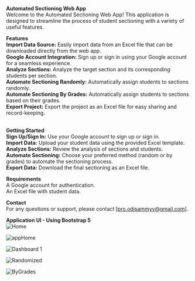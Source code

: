 **Automated Sectioning Web App** <br/>
Welcome to the Automated Sectioning Web App! This application is designed to streamline the process of student sectioning with a variety of useful features.

**Features** <br/>
**Import Data Source:** Easily import data from an Excel file that can be downloaded directly from the web app.<br/>
**Google Account Integration:** Sign up or sign in using your Google account for a seamless experience.<br/>
**Analyze Sections:** Analyze the target section and its corresponding students per section.<br/>
**Automate Sectioning Randomly:** Automatically assign students to sections randomly.<br/>
**Automate Sectioning By Grades:** Automatically assign students to sections based on their grades.<br/>
**Export Project:** Export the project as an Excel file for easy sharing and record-keeping.<br/><br/>

**Getting Started**<br/>
**Sign Up/Sign In:** Use your Google account to sign up or sign in.<br/>
**Import Data:** Upload your student data using the provided Excel template.<br/>
**Analyze Sections:** Review the analysis of sections and students.<br/>
**Automate Sectioning:** Choose your preferred method (random or by grades) to automate the sectioning process.<br/>
**Export Data:** Download the final sectioning as an Excel file.<br/>

**Requirements**<br/>
A Google account for authentication.<br/>
An Excel file with student data.<br/>

**Contact**<br/>
For any questions or support, please contact [pro.odisammyv@gmail.com].

**Application UI - Using Bootstrap 5**
<br/>
![Home](https://github.com/user-attachments/assets/a9d78f95-f0e1-4e7e-b6ba-93304dee0f15)

![appHome](https://github.com/user-attachments/assets/39634555-b45a-4004-9b1f-cc41633cb9b6)

![Dashboard 1](https://github.com/user-attachments/assets/8fae24a6-9a6a-4c7f-9f8e-04f06762d066)

![Randomized](https://github.com/user-attachments/assets/640ecefe-e837-4b4c-bfd5-55bae9ce5c4d)

![ByGrades](https://github.com/user-attachments/assets/db28850b-f22b-4a61-9138-7eafbeed2347)
